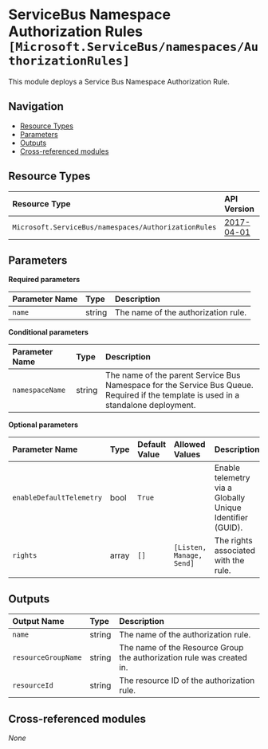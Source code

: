 # ServiceBus Namespace Authorization Rules `[Microsoft.ServiceBus/namespaces/AuthorizationRules]`

This module deploys a Service Bus Namespace Authorization Rule.

## Navigation

- [Resource Types](#Resource-Types)
- [Parameters](#Parameters)
- [Outputs](#Outputs)
- [Cross-referenced modules](#Cross-referenced-modules)

## Resource Types

| Resource Type | API Version |
| :-- | :-- |
| `Microsoft.ServiceBus/namespaces/AuthorizationRules` | [2017-04-01](https://learn.microsoft.com/en-us/azure/templates/Microsoft.ServiceBus/2017-04-01/namespaces/AuthorizationRules) |

## Parameters

**Required parameters**

| Parameter Name | Type | Description |
| :-- | :-- | :-- |
| `name` | string | The name of the authorization rule. |

**Conditional parameters**

| Parameter Name | Type | Description |
| :-- | :-- | :-- |
| `namespaceName` | string | The name of the parent Service Bus Namespace for the Service Bus Queue. Required if the template is used in a standalone deployment. |

**Optional parameters**

| Parameter Name | Type | Default Value | Allowed Values | Description |
| :-- | :-- | :-- | :-- | :-- |
| `enableDefaultTelemetry` | bool | `True` |  | Enable telemetry via a Globally Unique Identifier (GUID). |
| `rights` | array | `[]` | `[Listen, Manage, Send]` | The rights associated with the rule. |


## Outputs

| Output Name | Type | Description |
| :-- | :-- | :-- |
| `name` | string | The name of the authorization rule. |
| `resourceGroupName` | string | The name of the Resource Group the authorization rule was created in. |
| `resourceId` | string | The resource ID of the authorization rule. |

## Cross-referenced modules

_None_
